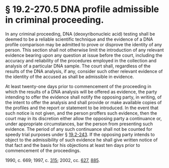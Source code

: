 # § 19.2-270.5 DNA profile admissible in criminal proceeding.

<p>In any criminal proceeding, DNA (deoxyribonucleic acid) testing shall be deemed to be a reliable scientific technique and the evidence of a DNA profile comparison may be admitted to prove or disprove the identity of any person. This section shall not otherwise limit the introduction of any relevant evidence bearing upon any question at issue before the court, including the accuracy and reliability of the procedures employed in the collection and analysis of a particular DNA sample. The court shall, regardless of the results of the DNA analysis, if any, consider such other relevant evidence of the identity of the accused as shall be admissible in evidence.</p><p>At least twenty-one days prior to commencement of the proceeding in which the results of a DNA analysis will be offered as evidence, the party intending to offer the evidence shall notify the opposing party, in writing, of the intent to offer the analysis and shall provide or make available copies of the profiles and the report or statement to be introduced. In the event that such notice is not given, and the person proffers such evidence, then the court may in its discretion either allow the opposing party a continuance or, under appropriate circumstances, bar the person from presenting such evidence. The period of any such continuance shall not be counted for speedy trial purposes under § <a href='http://law.lis.virginia.gov/vacode/19.2-243/'>19.2-243</a>. If the opposing party intends to object to the admissibility of such evidence he shall give written notice of that fact and the basis for his objections at least ten days prior to commencement of the proceedings.</p><p>1990, c. 669; 1997, c. <a href='http://lis.virginia.gov/cgi-bin/legp604.exe?971+ful+CHAP0315'>315</a>; 2002, cc. <a href='http://lis.virginia.gov/cgi-bin/legp604.exe?021+ful+CHAP0627'>627</a>, <a href='http://lis.virginia.gov/cgi-bin/legp604.exe?021+ful+CHAP0885'>885</a>.</p>